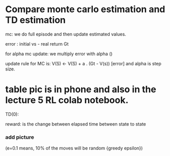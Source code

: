 # Compare monte carlo estimation and TD estimation

mc: we do full episode and then update estimated values.

error : initial vs - real return Gt

for alpha mc update: we multiply error with alpha ()

update rule for MC is: V(S) <- V(S) + a . (Gt - V(s)) [error] and alpha is step size.

# table pic is in phone and also in the lecture 5 RL colab notebook.

TD(0): 

reward: is the change between elapsed time between state to state

### add picture


(e=0.1 means, 10% of the moves will be random {greedy epsilon})


